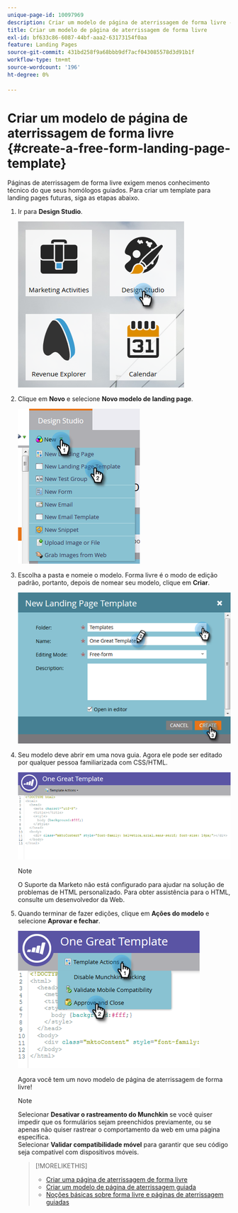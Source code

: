 ```yaml
---
unique-page-id: 10097969
description: Criar um modelo de página de aterrissagem de forma livre - Documentação do Marketo - Documentação do produto
title: Criar um modelo de página de aterrissagem de forma livre
exl-id: bf633c86-6087-44bf-aaa2-63173154f0aa
feature: Landing Pages
source-git-commit: 431bd258f9a68bbb9df7acf043085578d3d91b1f
workflow-type: tm+mt
source-wordcount: '196'
ht-degree: 0%

---
```


# Criar um modelo de página de aterrissagem de forma livre {#create-a-free-form-landing-page-template}

Páginas de aterrissagem de forma livre exigem menos conhecimento técnico do que seus homólogos guiados. Para criar um template para landing pages futuras, siga as etapas abaixo.

1. Ir para **Design Studio**.

   ![](assets/one.png)

1. Clique em **Novo** e selecione **Novo modelo de landing page**.

   ![](assets/two.png)

1. Escolha a pasta e nomeie o modelo. Forma livre é o modo de edição padrão, portanto, depois de nomear seu modelo, clique em **Criar**.

   ![](assets/three.png)

1. Seu modelo deve abrir em uma nova guia. Agora ele pode ser editado por qualquer pessoa familiarizada com CSS/HTML.

   ![](assets/four.png)

   >[!NOTE]
   >
   >O Suporte da Marketo não está configurado para ajudar na solução de problemas de HTML personalizado. Para obter assistência para o HTML, consulte um desenvolvedor da Web.

1. Quando terminar de fazer edições, clique em **Ações do modelo** e selecione **Aprovar e fechar**.

   ![](assets/five.png)

   Agora você tem um novo modelo de página de aterrissagem de forma livre!

   >[!NOTE]
   >
   >Selecionar **Desativar o rastreamento do Munchkin** se você quiser impedir que os formulários sejam preenchidos previamente, ou se apenas não quiser rastrear o comportamento da web em uma página específica.\
   >Selecionar **Validar compatibilidade móvel** para garantir que seu código seja compatível com dispositivos móveis.

   >[!MORELIKETHIS]
   >
   >* [Criar uma página de aterrissagem de forma livre](/help/marketo/product-docs/demand-generation/landing-pages/free-form-landing-pages/create-a-free-form-landing-page.md)
   >* [Criar um modelo de página de aterrissagem guiada](/help/marketo/product-docs/demand-generation/landing-pages/landing-page-templates/create-a-guided-landing-page-template.md)
   >* [Noções básicas sobre forma livre e páginas de aterrissagem guiadas](/help/marketo/product-docs/demand-generation/landing-pages/understanding-landing-pages/understanding-free-form-vs-guided-landing-pages.md)
